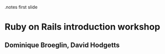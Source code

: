 <!SLIDE title-slide>
.notes first slide

# Ruby on Rails introduction workshop #

## Dominique Broeglin, David Hodgetts ##


